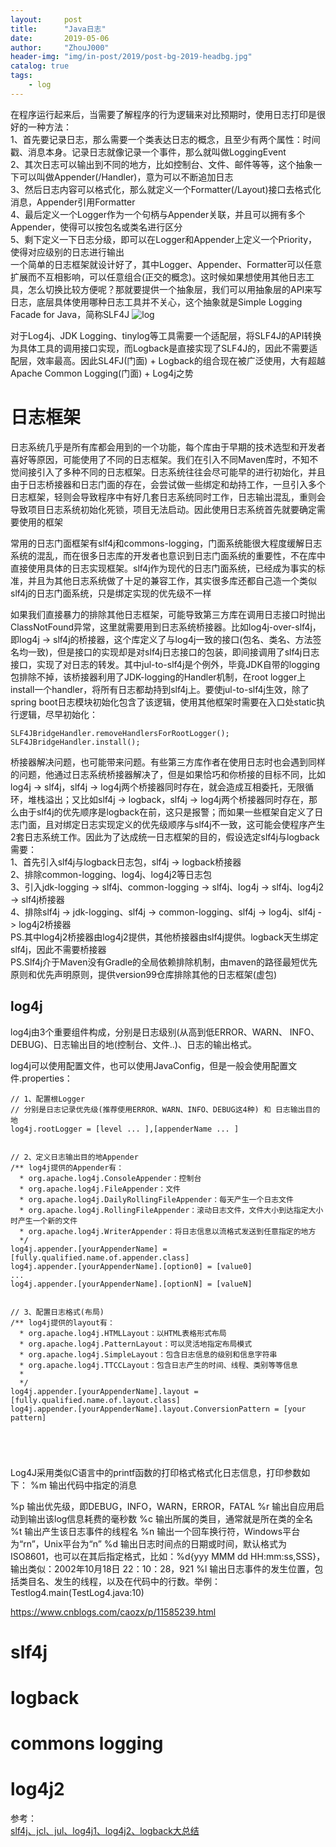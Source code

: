 ```yaml
---
layout:     post
title:      "Java日志"
date:       2019-05-06
author:     "ZhouJ000"
header-img: "img/in-post/2019/post-bg-2019-headbg.jpg"
catalog: true
tags:
    - log
--- 
```




在程序运行起来后，当需要了解程序的行为逻辑来对比预期时，使用日志打印是很好的一种方法：  
1、首先要记录日志，那么需要一个类表达日志的概念，且至少有两个属性：时间戳、消息本身。记录日志就像记录一个事件，那么就叫做LoggingEvent  
2、其次日志可以输出到不同的地方，比如控制台、文件、邮件等等，这个抽象一下可以叫做Appender(/Handler)，意为可以不断追加日志  
3、然后日志内容可以格式化，那么就定义一个Formatter(/Layout)接口去格式化消息，Appender引用Formatter  
4、最后定义一个Logger作为一个句柄与Appender关联，并且可以拥有多个Appender，使得可以按包名或类名进行区分  
5、剩下定义一下日志分级，即可以在Logger和Appender上定义一个Priority，使得对应级别的日志进行输出  
一个简单的日志框架就设计好了，其中Logger、Appender、Formatter可以任意扩展而不互相影响，可以任意组合(正交的概念)。这时候如果想使用其他日志工具，怎么切换比较方便呢？那就要提供一个抽象层，我们可以用抽象层的API来写日志，底层具体使用哪种日志工具并不关心，这个抽象就是Simple Logging Facade for Java，简称SLF4J
![log](log.png)

对于Log4j、JDK Logging、tinylog等工具需要一个适配层，将SLF4J的API转换为具体工具的调用接口实现，而Logback是直接实现了SLF4J的，因此不需要适配层，效率最高。因此SL4FJ(门面) + Logback的组合现在被广泛使用，大有超越Apache Common Logging(门面) + Log4j之势


# 日志框架

日志系统几乎是所有库都会用到的一个功能，每个库由于早期的技术选型和开发者喜好等原因，可能使用了不同的日志框架。我们在引入不同Maven库时，不知不觉间接引入了多种不同的日志框架。日志系统往往会尽可能早的进行初始化，并且由于日志桥接器和日志门面的存在，会尝试做一些绑定和劫持工作，一旦引入多个日志框架，轻则会导致程序中有好几套日志系统同时工作，日志输出混乱，重则会导致项目日志系统初始化死锁，项目无法启动。因此使用日志系统首先就要确定需要使用的框架

常用的日志门面框架有slf4j和commons-logging，门面系统能很大程度缓解日志系统的混乱，而在很多日志库的开发者也意识到日志门面系统的重要性，不在库中直接使用具体的日志实现框架。slf4j作为现代的日志门面系统，已经成为事实的标准，并且为其他日志系统做了十足的兼容工作，其实很多库还都自己造一个类似slf4j的日志门面系统，只是绑定实现的优先级不一样

如果我们直接暴力的排除其他日志框架，可能导致第三方库在调用日志接口时抛出ClassNotFound异常，这里就需要用到日志系统桥接器。比如log4j-over-slf4j，即log4j -> slf4j的桥接器，这个库定义了与log4j一致的接口(包名、类名、方法签名均一致)，但是接口的实现却是对slf4j日志接口的包装，即间接调用了slf4j日志接口，实现了对日志的转发。其中jul-to-slf4j是个例外，毕竟JDK自带的logging包排除不掉，该桥接器利用了JDK-logging的Handler机制，在root logger上install一个handler，将所有日志都劫持到slf4j上。要使jul-to-slf4j生效，除了spring boot日志模块初始化包含了该逻辑，使用其他框架时需要在入口处static执行逻辑，尽早初始化：
```
SLF4JBridgeHandler.removeHandlersForRootLogger();
SLF4JBridgeHandler.install();
```

桥接器解决问题，也可能带来问题。有些第三方库作者在使用日志时也会遇到同样的问题，他通过日志系统桥接器解决了，但是如果恰巧和你桥接的目标不同，比如log4j -> slf4j，slf4j -> log4j两个桥接器同时存在，就会造成互相委托，无限循环，堆栈溢出；又比如slf4j -> logback，slf4j -> log4j两个桥接器同时存在，那么由于slf4j的优先顺序是logback在前，这只是报警；而如果一些框架自定义了日志门面，且对绑定日志实现定义的优先级顺序与slf4j不一致，这可能会使程序产生2套日志系统工作。因此为了达成统一日志框架的目的，假设选定slf4j与logback需要：  
1、首先引入slf4j与logback日志包，slf4j -> logback桥接器  
2、排除common-logging、log4j、log4j2等日志包  
3、引入jdk-logging -> slf4j、common-logging -> slf4j、log4j -> slf4j、log4j2 -> slf4j桥接器  
4、排除slf4j -> jdk-logging、slf4j -> common-logging、slf4j -> log4j、slf4j -> log4j2桥接器  
PS.其中log4j2桥接器由log4j2提供，其他桥接器由slf4j提供。logback天生绑定slf4j，因此不需要桥接器  
PS.Slf4j介于Maven没有Gradle的全局依赖排除机制，由maven的路径最短优先原则和优先声明原则，提供version99仓库排除其他的日志框架(虚包)
![]()


## log4j

log4j由3个重要组件构成，分别是日志级别(从高到低ERROR、WARN、 INFO、DEBUG)、日志输出目的地(控制台、文件..)、日志的输出格式。

log4j可以使用配置文件，也可以使用JavaConfig，但是一般会使用配置文件.properties：
```
// 1、配置根Logger
// 分别是日志记录优先级(推荐使用ERROR、WARN、INFO、DEBUG这4种) 和 日志输出目的地
log4j.rootLogger = [level ... ],[appenderName ... ]


// 2、定义日志输出目的地Appender
/** log4j提供的Appender有：
  * org.apache.log4j.ConsoleAppender：控制台
  * org.apache.log4j.FileAppender：文件
  * org.apache.log4j.DailyRollingFileAppender：每天产生一个日志文件
  * org.apache.log4j.RollingFileAppender：滚动日志文件，文件大小到达指定大小时产生一个新的文件
  * org.apache.log4j.WriterAppender：将日志信息以流格式发送到任意指定的地方
  */
log4j.appender.[yourAppenderName] = [fully.qualified.name.of.appender.class]
log4j.appender.[yourAppenderName].[option0] = [value0]
...
log4j.appender.[yourAppenderName].[optionN] = [valueN]


// 3、配置日志格式(布局)
/** log4j提供的layout有：
  * org.apache.log4j.HTMLLayout：以HTML表格形式布局
  * org.apache.log4j.PatternLayout：可以灵活地指定布局模式
  * org.apache.log4j.SimpleLayout：包含日志信息的级别和信息字符串
  * org.apache.log4j.TTCCLayout：包含日志产生的时间、线程、类别等等信息
  *
  */
log4j.appender.[yourAppenderName].layout = [fully.qualified.name.of.layout.class]
log4j.appender.[yourAppenderName].layout.ConversionPattern = [your pattern]





```










Log4J采用类似C语言中的printf函数的打印格式格式化日志信息，打印参数如下： %m 输出代码中指定的消息

%p 输出优先级，即DEBUG，INFO，WARN，ERROR，FATAL
%r 输出自应用启动到输出该log信息耗费的毫秒数
%c 输出所属的类目，通常就是所在类的全名
%t 输出产生该日志事件的线程名
%n 输出一个回车换行符，Windows平台为“rn”，Unix平台为“n”
%d 输出日志时间点的日期或时间，默认格式为ISO8601，也可以在其后指定格式，比如：%d{yyy MMM dd HH:mm:ss,SSS}，输出类似：2002年10月18日 22：10：28，921
%l 输出日志事件的发生位置，包括类目名、发生的线程，以及在代码中的行数。举例：Testlog4.main(TestLog4.java:10)





https://www.cnblogs.com/caozx/p/11585239.html















# slf4j

# logback

# commons logging


# log4j2










参考：  
[slf4j、jcl、jul、log4j1、log4j2、logback大总结](https://my.oschina.net/pingpangkuangmo/blog/410224)  

